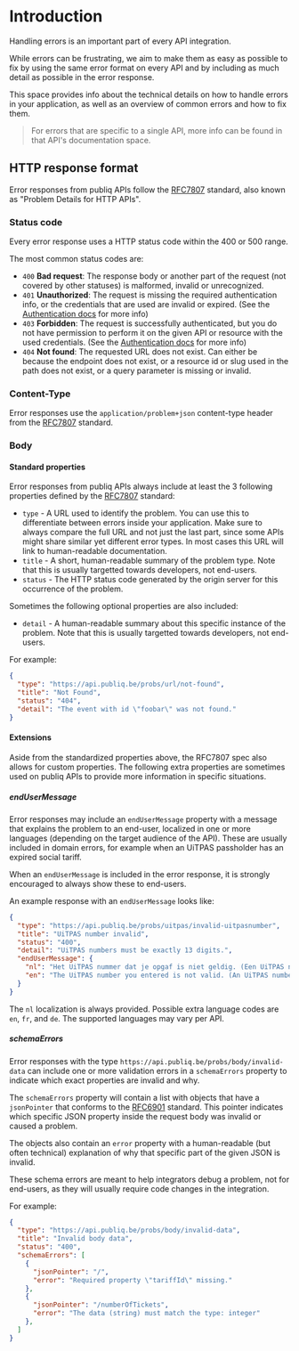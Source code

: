 # Introduction

Handling errors is an important part of every API integration.

While errors can be frustrating, we aim to make them as easy as possible to fix by using the same error format on every API and by including as much detail as possible in the error response.

This space provides info about the technical details on how to handle errors in your application, as well as an overview of common errors and how to fix them.

> For errors that are specific to a single API, more info can be found in that API's documentation space.

## HTTP response format

Error responses from publiq APIs follow the [RFC7807](https://datatracker.ietf.org/doc/html/rfc7807) standard, also known as "Problem Details for HTTP APIs".

### Status code

Every error response uses a HTTP status code within the 400 or 500 range.

The most common status codes are:

*   `400` **Bad request**: The response body or another part of the request (not covered by other statuses) is malformed, invalid or unrecognized.
*   `401` **Unauthorized**: The request is missing the required authentication info, or the credentials that are used are invalid or expired. (See the [Authentication docs](https://publiq.stoplight.io/docs/authentication/docs/errors.md#unauthorized) for more info)
*   `403` **Forbidden**: The request is successfully authenticated, but you do not have permission to perform it on the given API or resource with the used credentials. (See the [Authentication docs](https://publiq.stoplight.io/docs/authentication/docs/errors.md#forbidden) for more info)
*   `404` **Not found**: The requested URL does not exist. Can either be because the endpoint does not exist, or a resource id or slug used in the path does not exist, or a query parameter is missing or invalid.

### Content-Type

Error responses use the `application/problem+json` content-type header from the [RFC7807](https://datatracker.ietf.org/doc/html/rfc7807) standard.

### Body

#### Standard properties

Error responses from publiq APIs always include at least the 3 following properties defined by the [RFC7807](https://datatracker.ietf.org/doc/html/rfc7807) standard:

*   `type` - A URL used to identify the problem. You can use this to differentiate between errors inside your application. Make sure to always compare the full URL and not just the last part, since some APIs might share similar yet different error types. In most cases this URL will link to human-readable documentation.
*   `title` - A short, human-readable summary of the problem type. Note that this is usually targetted towards developers, not end-users.
*   `status` - The HTTP status code generated by the origin server for this occurrence of the problem.

Sometimes the following optional properties are also included:

*   `detail` - A human-readable summary about this specific instance of the problem. Note that this is usually targetted towards developers, not end-users.

For example:

```json
{
  "type": "https://api.publiq.be/probs/url/not-found",
  "title": "Not Found",
  "status": "404",
  "detail": "The event with id \"foobar\" was not found."
}
```

#### Extensions

Aside from the standardized properties above, the RFC7807 spec also allows for custom properties. The following extra properties are sometimes used on publiq APIs to provide more information in specific situations.

##### endUserMessage

Error responses may include an `endUserMessage` property with a message that explains the problem to an end-user, localized in one or more languages (depending on the target audience of the API). These are usually included in domain errors, for example when an UiTPAS passholder has an expired social tariff.

When an `endUserMessage` is included in the error response, it is strongly encouraged to always show these to end-users.

An example response with an `endUserMessage` looks like:

```json
{
  "type": "https://api.publiq.be/probs/uitpas/invalid-uitpasnumber",
  "title": "UiTPAS number invalid",
  "status": "400",
  "detail": "UiTPAS numbers must be exactly 13 digits.",
  "endUserMessage": {
    "nl": "Het UiTPAS nummer dat je opgaf is niet geldig. (Een UiTPAS nummer bestaat uit exact 13 cijfers.)",
    "en": "The UiTPAS number you entered is not valid. (An UiTPAS number is exactly 13 digits.)"
  }
}
```

The `nl` localization is always provided. Possible extra language codes are `en`, `fr`, and `de`. The supported languages may vary per API.

##### schemaErrors

Error responses with the type `https://api.publiq.be/probs/body/invalid-data` can include one or more validation errors in a `schemaErrors` property to indicate which exact properties are invalid and why.

The `schemaErrors` property will contain a list with objects that have a `jsonPointer` that conforms to the [RFC6901](https://datatracker.ietf.org/doc/html/rfc6901) standard. This pointer indicates which specific JSON property inside the request body was invalid or caused a problem.

The objects also contain an `error` property with a human-readable (but often technical) explanation of why that specific part of the given JSON is invalid.

These schema errors are meant to help integrators debug a problem, not for end-users, as they will usually require code changes in the integration.

For example:

```json
{
  "type": "https://api.publiq.be/probs/body/invalid-data",
  "title": "Invalid body data",
  "status": "400",
  "schemaErrors": [
    {
      "jsonPointer": "/",
      "error": "Required property \"tariffId\" missing."
    },
    {
      "jsonPointer": "/numberOfTickets",
      "error": "The data (string) must match the type: integer"
    },
  ]
}
```
